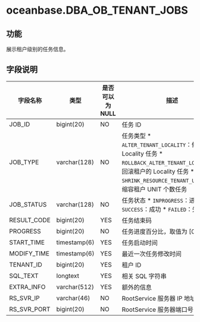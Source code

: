oceanbase.DBA_OB_TENANT_JOBS 
=================================================



功能 
--------------------

展示租户级别的任务信息。

字段说明 
----------------------



|    字段名称     |      类型      | 是否可以为 NULL |                                                                                                                                                 描述                                                                                                                                                  |
|-------------|--------------|------------|-----------------------------------------------------------------------------------------------------------------------------------------------------------------------------------------------------------------------------------------------------------------------------------------------------|
| JOB_ID      | bigint(20)   | NO         | 任务 ID                                                                                                                                                                                                                                                                                               |
| JOB_TYPE    | varchar(128) | NO         | 任务类型 * `ALTER_TENANT_LOCALITY`：修改租户的 Locality 任务   * `ROLLBACK_ALTER_TENANT_LOCALITY`：回滚租户的 Locality 任务   * `SHRINK_RESOURCE_TENANT_UNIT_NUM`：缩容租户 UNIT 个数任务    |
| JOB_STATUS  | varchar(128) | NO         | 任务状态 * `INPROGRESS`：进行中   * `SUCCESS`：成功   * `FAILED`：失败                                                                                                        |
| RESULT_CODE | bigint(20)   | YES        | 任务结束码                                                                                                                                                                                                                                                                                               |
| PROGRESS    | bigint(20)   | NO         | 任务进度百分比，取值为 \[0, 100\]                                                                                                                                                                                                                                                                              |
| START_TIME  | timestamp(6) | YES        | 任务启动时间                                                                                                                                                                                                                                                                                              |
| MODIFY_TIME | timestamp(6) | YES        | 最近一次任务修改时间                                                                                                                                                                                                                                                                                          |
| TENANT_ID   | bigint(20)   | YES        | 租户 ID                                                                                                                                                                                                                                                                                               |
| SQL_TEXT    | longtext     | YES        | 相关 SQL 字符串                                                                                                                                                                                                                                                                                          |
| EXTRA_INFO  | varchar(512) | YES        | 额外的信息                                                                                                                                                                                                                                                                                               |
| RS_SVR_IP   | varchar(46)  | NO         | RootService 服务器 IP 地址                                                                                                                                                                                                                                                                               |
| RS_SVR_PORT | bigint(20)   | NO         | RootService 服务器端口号                                                                                                                                                                                                                                                                                  |


